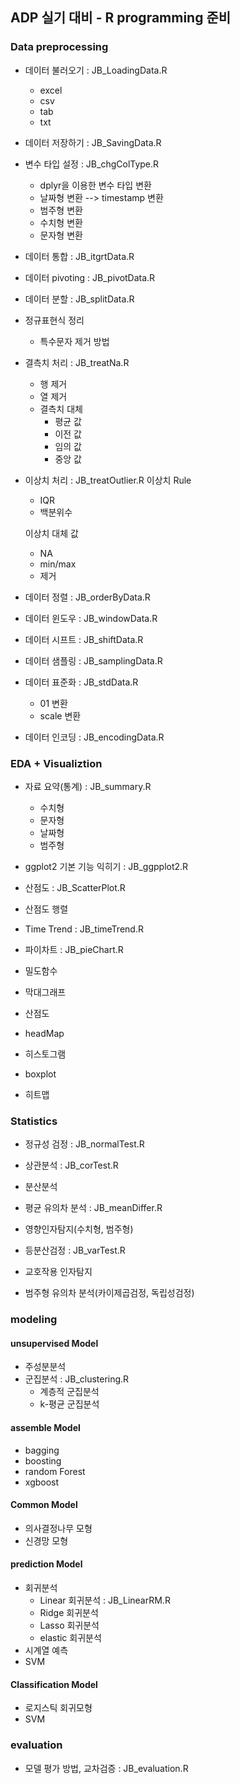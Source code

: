 ## ADP 실기 대비 - R programming 준비

### Data preprocessing
- 데이터 불러오기          : JB_LoadingData.R
  - excel
  - csv
  - tab
  - txt
- 데이터 저장하기          : JB_SavingData.R
- 변수 타입 설정           : JB_chgColType.R
  - dplyr을 이용한 변수 타입 변환
  - 날짜형 변환 --> timestamp 변환
  - 범주형 변환
  - 수치형 변환
  - 문자형 변환

- 데이터 통합              : JB_itgrtData.R
- 데이터 pivoting          : JB_pivotData.R

- 데이터 분할              : JB_splitData.R
- 정규표현식 정리           
  - 특수문자 제거 방법
- 결측치 처리              : JB_treatNa.R
  - 행 제거
  - 열 제거
  - 결측치 대체
    - 평균 값
    - 이전 값
    - 임의 값
    - 중앙 값


- 이상치 처리               : JB_treatOutlier.R
  이상치 Rule
  - IQR
  - 백분위수
   
  이상치 대체 값
  - NA
  - min/max
  - 제거


- 데이터 정렬                : JB_orderByData.R
- 데이터 윈도우              : JB_windowData.R
- 데이터 시프트              : JB_shiftData.R
- 데이터 샘플링              : JB_samplingData.R
- 데이터 표준화              : JB_stdData.R
  - 01 변환
  - scale 변환
- 데이터 인코딩              : JB_encodingData.R
### EDA + Visualiztion
- 자료 요약(통계)            : JB_summary.R 
  - 수치형
  - 문자형
  - 날짜형
  - 범주형
- ggplot2 기본 기능 익히기   : JB_ggpplot2.R
- 산점도                     : JB_ScatterPlot.R
- 산점도 행렬                  
- Time Trend                 : JB_timeTrend.R
- 파이차트                   : JB_pieChart.R
- 밀도함수
- 막대그래프
- 산점도
- headMap

- 히스토그램
- boxplot
- 히트맵

### Statistics 
- 정규성 검정 : JB_normalTest.R
- 상관분석    : JB_corTest.R
- 분산분석
- 평균 유의차 분석 : JB_meanDiffer.R

- 영향인자탐지(수치형, 범주형)
- 등분산검정 : JB_varTest.R
- 교호작용 인자탐지
- 범주형 유의차 분석(카이제곱검정, 독립성검정)

### modeling

#### unsupervised Model
- 주성분분석
- 군집분석          : JB_clustering.R
  - 계층적 군집분석
  - k-평균 군집분석


#### assemble Model
- bagging
- boosting
- random Forest
- xgboost

#### Common Model
- 의사결정나무 모형
- 신경망 모형

#### prediction Model
- 회귀분석
  - Linear 회귀분석   : JB_LinearRM.R
  - Ridge 회귀분석
  - Lasso 회귀분석
  - elastic 회귀분석
- 시계열 예측
- SVM

#### Classification Model
- 로지스틱 회귀모형
- SVM

### evaluation
- 모델 평가 방법, 교차검증 : JB_evaluation.R 